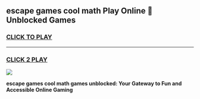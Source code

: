 
## escape games cool math Play Online 👋 Unblocked Games
<h3>
<a href="https://news.freeplayer.one?title=escape_games_cool_math&ref=17CMG">CLICK TO PLAY</a></h3>
<hr>

<h3>
<a href="https://news.freeplayer.one?title=escape_games_cool_math&ref=17CMG">CLICK 2 PLAY</a>
  
</h3>

<a href="https://news.freeplayer.one?title=escape_games_cool_math&ref=17CMG/"><img src="https://clearcache.store/games.png"></a>


**escape games cool math games unblocked: Your Gateway to Fun and Accessible Online Gaming**
